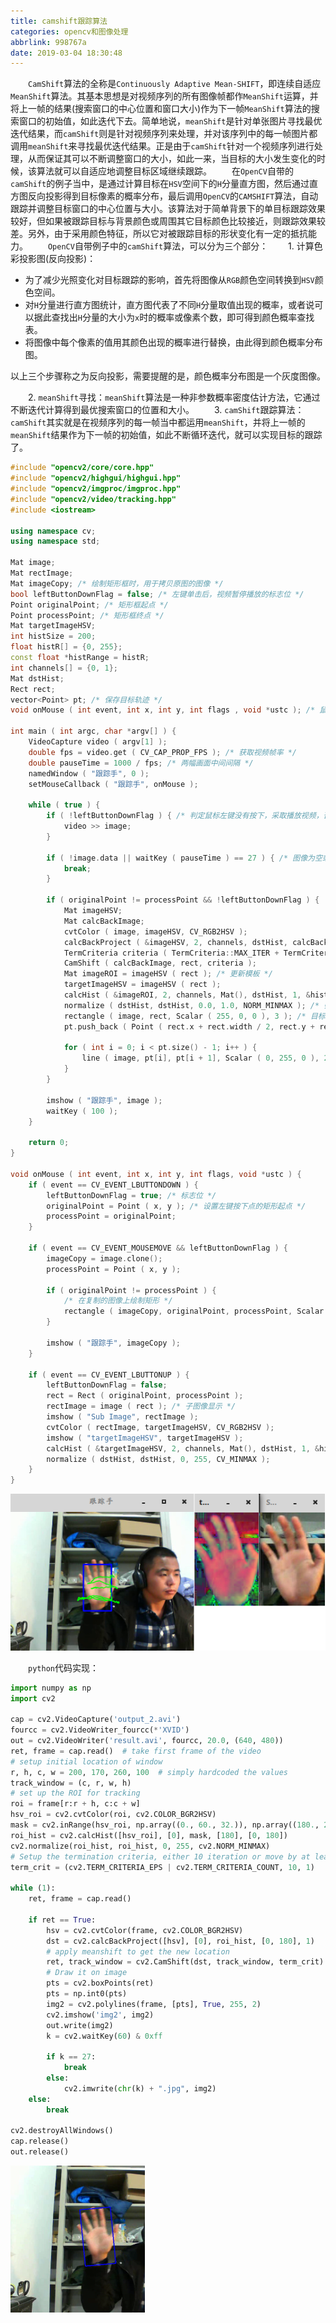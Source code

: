 ```yaml
---
title: camshift跟踪算法
categories: opencv和图像处理
abbrlink: 998767a
date: 2019-03-04 18:30:48
---
```

&emsp;&emsp;`CamShift`算法的全称是`Continuously Adaptive Mean-SHIFT`，即连续自适应`MeanShift`算法。其基本思想是对视频序列的所有图像帧都作`MeanShift`运算，并将上一帧的结果(搜索窗口的中心位置和窗口大小)作为下一帧`MeanShift`算法的搜索窗口的初始值，如此迭代下去。简单地说，`meanShift`是针对单张图片寻找最优迭代结果，而`camShift`则是针对视频序列来处理，并对该序列中的每一帧图片都调用`meanShift`来寻找最优迭代结果。正是由于`camShift`针对一个视频序列进行处理，从而保证其可以不断调整窗口的大小，如此一来，当目标的大小发生变化的时候，该算法就可以自适应地调整目标区域继续跟踪。
&emsp;&emsp;在`OpenCV`自带的`camShift`的例子当中，是通过计算目标在`HSV`空间下的`H`分量直方图，然后通过直方图反向投影得到目标像素的概率分布，最后调用`OpenCV`的`CAMSHIFT`算法，自动跟踪并调整目标窗口的中心位置与大小。该算法对于简单背景下的单目标跟踪效果较好，但如果被跟踪目标与背景颜色或周围其它目标颜色比较接近，则跟踪效果较差。另外，由于采用颜色特征，所以它对被跟踪目标的形状变化有一定的抵抗能力。
&emsp;&emsp;`OpenCV`自带例子中的`camShift`算法，可以分为三个部分：
&emsp;&emsp;1. 计算色彩投影图(反向投影)：

- 为了减少光照变化对目标跟踪的影响，首先将图像从`RGB`颜色空间转换到`HSV`颜色空间。
- 对`H`分量进行直方图统计，直方图代表了不同`H`分量取值出现的概率，或者说可以据此查找出`H`分量的大小为`x`时的概率或像素个数，即可得到颜色概率查找表。
- 将图像中每个像素的值用其颜色出现的概率进行替换，由此得到颜色概率分布图。

以上三个步骤称之为反向投影，需要提醒的是，颜色概率分布图是一个灰度图像。

&emsp;&emsp;2. `meanShift`寻找：`meanShift`算法是一种非参数概率密度估计方法，它通过不断迭代计算得到最优搜索窗口的位置和大小。
&emsp;&emsp;3. `camShift`跟踪算法：`camShift`其实就是在视频序列的每一帧当中都运用`meanShift`，并将上一帧的`meanShift`结果作为下一帧的初始值，如此不断循环迭代，就可以实现目标的跟踪了。

``` cpp
#include "opencv2/core/core.hpp"
#include "opencv2/highgui/highgui.hpp"
#include "opencv2/imgproc/imgproc.hpp"
#include "opencv2/video/tracking.hpp"
#include <iostream>
​
using namespace cv;
using namespace std;
​
Mat image;
Mat rectImage;
Mat imageCopy; /* 绘制矩形框时，用于拷贝原图的图像 */
bool leftButtonDownFlag = false; /* 左键单击后，视频暂停播放的标志位 */
Point originalPoint; /* 矩形框起点 */
Point processPoint; /* 矩形框终点 */
Mat targetImageHSV;
int histSize = 200;
float histR[] = {0, 255};
const float *histRange = histR;
int channels[] = {0, 1};
Mat dstHist;
Rect rect;
vector<Point> pt; /* 保存目标轨迹 */
void onMouse ( int event, int x, int y, int flags , void *ustc ); /* 鼠标回调函数 */

int main ( int argc, char *argv[] ) {
    VideoCapture video ( argv[1] );
    double fps = video.get ( CV_CAP_PROP_FPS ); /* 获取视频帧率 */
    double pauseTime = 1000 / fps; /* 两幅画面中间间隔 */
    namedWindow ( "跟踪手", 0 );
    setMouseCallback ( "跟踪手", onMouse );
​
    while ( true ) {
        if ( !leftButtonDownFlag ) { /* 判定鼠标左键没有按下，采取播放视频，否则暂停 */
            video >> image;
        }
​
        if ( !image.data || waitKey ( pauseTime ) == 27 ) { /* 图像为空或Esc键按下退出播放 */
            break;
        }
​
        if ( originalPoint != processPoint && !leftButtonDownFlag ) {
            Mat imageHSV;
            Mat calcBackImage;
            cvtColor ( image, imageHSV, CV_RGB2HSV );
            calcBackProject ( &imageHSV, 2, channels, dstHist, calcBackImage, &histRange ); /* 反向投影 */
            TermCriteria criteria ( TermCriteria::MAX_ITER + TermCriteria::EPS, 1000, 0.001 );
            CamShift ( calcBackImage, rect, criteria );
            Mat imageROI = imageHSV ( rect ); /* 更新模板 */
            targetImageHSV = imageHSV ( rect );
            calcHist ( &imageROI, 2, channels, Mat(), dstHist, 1, &histSize, &histRange );
            normalize ( dstHist, dstHist, 0.0, 1.0, NORM_MINMAX ); /* 归一化 */
            rectangle ( image, rect, Scalar ( 255, 0, 0 ), 3 ); /* 目标绘制 */
            pt.push_back ( Point ( rect.x + rect.width / 2, rect.y + rect.height / 2 ) );
​
            for ( int i = 0; i < pt.size() - 1; i++ ) {
                line ( image, pt[i], pt[i + 1], Scalar ( 0, 255, 0 ), 2.5 );
            }
        }
​
        imshow ( "跟踪手", image );
        waitKey ( 100 );
    }
​
    return 0;
}
​
void onMouse ( int event, int x, int y, int flags, void *ustc ) {
    if ( event == CV_EVENT_LBUTTONDOWN ) {
        leftButtonDownFlag = true; /* 标志位 */
        originalPoint = Point ( x, y ); /* 设置左键按下点的矩形起点 */
        processPoint = originalPoint;
    }
​
    if ( event == CV_EVENT_MOUSEMOVE && leftButtonDownFlag ) {
        imageCopy = image.clone();
        processPoint = Point ( x, y );
​
        if ( originalPoint != processPoint ) {
            /* 在复制的图像上绘制矩形 */
            rectangle ( imageCopy, originalPoint, processPoint, Scalar ( 255, 0, 0 ), 2 );
        }
​
        imshow ( "跟踪手", imageCopy );
    }
​
    if ( event == CV_EVENT_LBUTTONUP ) {
        leftButtonDownFlag = false;
        rect = Rect ( originalPoint, processPoint );
        rectImage = image ( rect ); /* 子图像显示 */
        imshow ( "Sub Image", rectImage );
        cvtColor ( rectImage, targetImageHSV, CV_RGB2HSV );
        imshow ( "targetImageHSV", targetImageHSV );
        calcHist ( &targetImageHSV, 2, channels, Mat(), dstHist, 1, &histSize, &histRange, true, false );
        normalize ( dstHist, dstHist, 0, 255, CV_MINMAX );
    }
}
```

<img src="./camshift跟踪算法/1.png">

&emsp;&emsp;`python`代码实现：

``` python
import numpy as np
import cv2
​
cap = cv2.VideoCapture('output_2.avi')
fourcc = cv2.VideoWriter_fourcc(*'XVID')
out = cv2.VideoWriter('result.avi', fourcc, 20.0, (640, 480))
ret, frame = cap.read()  # take first frame of the video
# setup initial location of window
r, h, c, w = 200, 170, 260, 100  # simply hardcoded the values
track_window = (c, r, w, h)
# set up the ROI for tracking
roi = frame[r:r + h, c:c + w]
hsv_roi = cv2.cvtColor(roi, cv2.COLOR_BGR2HSV)
mask = cv2.inRange(hsv_roi, np.array((0., 60., 32.)), np.array((180., 255., 255.)))
roi_hist = cv2.calcHist([hsv_roi], [0], mask, [180], [0, 180])
cv2.normalize(roi_hist, roi_hist, 0, 255, cv2.NORM_MINMAX)
# Setup the termination criteria, either 10 iteration or move by at least 1 pt
term_crit = (cv2.TERM_CRITERIA_EPS | cv2.TERM_CRITERIA_COUNT, 10, 1)
​
while (1):
    ret, frame = cap.read()

    if ret == True:
        hsv = cv2.cvtColor(frame, cv2.COLOR_BGR2HSV)
        dst = cv2.calcBackProject([hsv], [0], roi_hist, [0, 180], 1)
        # apply meanshift to get the new location
        ret, track_window = cv2.CamShift(dst, track_window, term_crit)
        # Draw it on image
        pts = cv2.boxPoints(ret)
        pts = np.int0(pts)
        img2 = cv2.polylines(frame, [pts], True, 255, 2)
        cv2.imshow('img2', img2)
        out.write(img2)
        k = cv2.waitKey(60) & 0xff

        if k == 27:
            break
        else:
            cv2.imwrite(chr(k) + ".jpg", img2)
    else:
        break

cv2.destroyAllWindows()
cap.release()
out.release()
```

<img src="./camshift跟踪算法/2.png" height="235" width="215">
